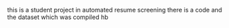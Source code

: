 this is a student project in automated resume screening
there is a code and the dataset which was compiled hb

